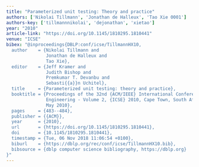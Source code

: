 ```yaml
---
title: "Parameterized unit testing: Theory and practice"
authors: ['Nikolai Tillmann', 'Jonathan de Halleux', 'Tao Xie 0001']
authors-key: ['tillmannnikolai', 'dejonathan', 'xietao']
year: "2010"
article-link: "https://doi.org/10.1145/1810295.1810441"
venue: "ICSE"
bibex: "@inproceedings{DBLP:conf/icse/TillmannHX10,
  author    = {Nikolai Tillmann and
               Jonathan de Halleux and
               Tao Xie},
  editor    = {Jeff Kramer and
               Judith Bishop and
               Premkumar T. Devanbu and
               Sebasti{{a}}n Uchitel},
  title     = {Parameterized unit testing: theory and practice},
  booktitle = {Proceedings of the 32nd {ACM/IEEE} International Conference on Software
               Engineering - Volume 2, {ICSE} 2010, Cape Town, South Africa, 1-8
               May 2010},
  pages     = {483--484},
  publisher = {{ACM}},
  year      = {2010},
  url       = {https://doi.org/10.1145/1810295.1810441},
  doi       = {10.1145/1810295.1810441},
  timestamp = {Tue, 06 Nov 2018 11:06:54 +0100},
  biburl    = {https://dblp.org/rec/conf/icse/TillmannHX10.bib},
  bibsource = {dblp computer science bibliography, https://dblp.org}
}"
---
```

